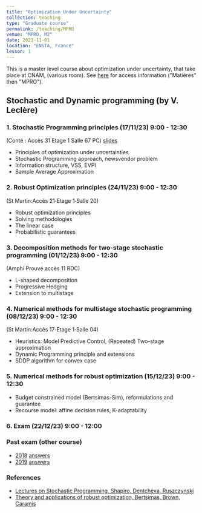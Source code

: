 ```yaml
---
title: "Optimization Under Uncertainty"
collection: teaching
type: "Graduate course"
permalink: /teaching/MPRO
venue: "MPRO, M2"
date: 2023-11-01
location: "ENSTA, France"
lesson: 1
---
```


This is a master level course about optimization under uncertainty, 
that take place at CNAM, (various room). 
See [here](http://emploidutemps.cnam.fr/invite) for access information ("Matières" then "MPRO").



## Stochastic and Dynamic programming (by V. Leclère)


<!-- ### Practical work
To be sent by email for the 20/02/2023. 

[github link](https://github.com/leclere/TP-Saclay) -->

### 1. Stochastic Programming principles (17/11/23) 9:00 - 12:30 
(Conté : Accès 31 Etage 1 Salle 67 PC)
[slides](../files/teaching/MPRO/MPRO-1.pdf)
* Principles of optimization under uncertainties
* Stochastic Programming approach, newsvendor problem
* Information structure, VSS, EVPI
* Sample Average Approximation 

### 2. Robust Optimization principles (24/11/23) 9:00 - 12:30
(St Martin:Accès 21‑Etage 1‑Salle 20)
* Robust optimization principles
* Solving methodologies
* The linear case
* Probabilistic guarantees

### 3. Decomposition methods for two-stage stochastic programming (01/12/23) 9:00 - 12:30
(Amphi Prouvé accès 11 RDC)
* L-shaped decomposition
* Progressive Hedging
* Extension to multistage

### 4. Numerical methods for multistage stochastic programming (08/12/23) 9:00 - 12:30
(St Martin:Accès 17‑Etage 1‑Salle 04)
* Heuristics: Model Predictive Control, (Repeated) Two-stage approximation
* Dynamic Programming principle and extensions
* SDDP algorithm for convex case

### 5. Numerical methods for robust optimization (15/12/23) 9:00 - 12:30
* Budget constrained model (Bertsimas-Sim), reformulations and guarantee
* Recourse model: affine decision rules, K-adaptability


### 6. Exam (22/12/23) 9:00 - 12:00

### Past exam (other course)

- [2018](../files/teaching/Saclay/2018-exam-OS.pdf) [answers](../files/teaching/Saclay/2018-exam-answers-OS.pdf)
- [2019](../files/teaching/Saclay/2019-exam-OS.pdf) [answers](../files/teaching/Saclay/2019-exam-answers-OS.pdf)

### References

- [Lectures on Stochastic Programming, Shapiro, Dentcheva, Ruszczynski](https://www.researchgate.net/publication/230873408_Lectures_on_stochastic_programming_Modeling_and_theory/link/00b7d518bd65f08595000000/download)
- [Theory and applications of robust optimization, Bertsimas, Brown, Caramis](https://www.jstor.org/stable/23070141)